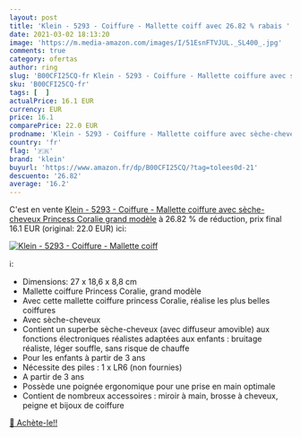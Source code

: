 ```yaml
---
layout: post
title: 'Klein - 5293 - Coiffure - Mallette coiff avec 26.82 % rabais '
date: 2021-03-02 18:13:20
image: 'https://m.media-amazon.com/images/I/51EsnFTVJUL._SL400_.jpg'
comments: true
category: ofertas
author: ring
slug: 'B00CFI25CQ-fr Klein - 5293 - Coiffure - Mallette coiffure avec sèche-...'
sku: 'B00CFI25CQ-fr'
tags: [  ]
actualPrice: 16.1 EUR
currency: EUR
price: 16.1
comparePrice: 22.0 EUR
prodname: 'Klein - 5293 - Coiffure - Mallette coiffure avec sèche-cheveux Princess Coralie  grand modèle'
country: 'fr'
flag: '🇫🇷'
brand: 'klein'
buyurl: 'https://www.amazon.fr/dp/B00CFI25CQ/?tag=tolees0d-21'
descuento: '26.82'
average: '16.2'
---
```


C'est en vente [Klein - 5293 - Coiffure - Mallette coiffure avec sèche-cheveux Princess Coralie  grand modèle](https://www.amazon.fr/dp/B00CFI25CQ/?tag=tolees0d-21)  à  26.82 % de réduction, prix final  16.1 EUR (original: 22.0 EUR) ici:

[![Klein - 5293 - Coiffure - Mallette coiff](https://m.media-amazon.com/images/I/51EsnFTVJUL._SL400_.jpg)](https://www.amazon.fr/dp/B00CFI25CQ/?tag=tolees0d-21)

ℹ️:

- Dimensions: 27 x 18,6 x 8,8 cm
- Mallette coiffure Princess Coralie, grand modèle
- Avec cette mallette coiffure princess Coralie, réalise les plus belles coiffures
- Avec sèche-cheveux
- Contient un superbe sèche-cheveux (avec diffuseur amovible) aux fonctions électroniques réalistes adaptées aux enfants : bruitage réaliste, léger souffle, sans risque de chauffe
- Pour les enfants à partir de 3 ans
- Nécessite des piles : 1 x LR6 (non fournies)
- A partir de 3 ans
- Possède une poignée ergonomique pour une prise en main optimale
- Contient de nombreux accessoires : miroir à main, brosse à cheveux, peigne et bijoux de coiffure

[🛒 Achète-le!!](https://www.amazon.fr/dp/B00CFI25CQ/?tag=tolees0d-21)
